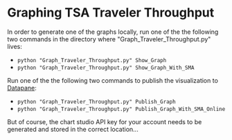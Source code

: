 # Graphing TSA Traveler Throughput

In order to generate one of the graphs locally, run one of the the following two commands in the directory where "Graph_Traveler_Throughput.py" lives:

- ``` python "Graph_Traveler_Throughput.py" Show_Graph ```
- ``` python "Graph_Traveler_Throughput.py" Show_Graph_With_SMA ```

Run one of the the following two commands to publish the visualization to [Datapane](https://plotly.com/chart-studio/):

- ``` python "Graph_Traveler_Throughput.py" Publish_Graph ```
- ``` python "Graph_Traveler_Throughput.py" Publish_Graph_With_SMA_Online ```

But of course, the chart studio API key for your account needs to be generated and stored in the correct location...  
